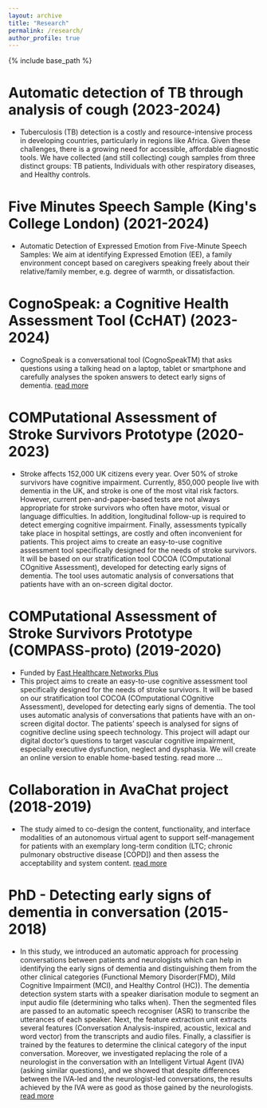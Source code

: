 ```yaml
---
layout: archive
title: "Research"
permalink: /research/
author_profile: true
---
```


{% include base_path %}
# Automatic detection of TB through analysis of cough (2023-2024)
* Tuberculosis (TB) detection is a costly and resource-intensive process in developing countries, particularly in regions like Africa. Given these challenges, there is a growing need for accessible, affordable diagnostic tools. We have collected (and still collecting) cough samples from three distinct groups: TB patients, Individuals with other respiratory diseases, and Healthy controls.

# Five Minutes Speech Sample (King's College London) (2021-2024)
* Automatic Detection of Expressed Emotion from Five-Minute Speech Samples: We aim at identifying Expressed Emotion (EE), a family environment concept based on caregivers speaking freely about their relative/family member, e.g. degree of warmth, or dissatisfaction.

# CognoSpeak: a Cognitive Health Assessment Tool (CcHAT) (2023-2024)
* CognoSpeak is a conversational tool (CognoSpeakTM) that asks questions using a talking head on a laptop, tablet or smartphone and carefully analyses the spoken answers to detect early signs of dementia. [read more](https://cognospeak.co.uk)

# COMPutational Assessment of Stroke Survivors Prototype (2020-2023) 
* Stroke affects 152,000 UK citizens every year. Over 50% of stroke survivors have cognitive impairment. Currently, 850,000 people live with dementia in the UK, and stroke is one of the most vital risk factors. However, current pen-and-paper-based tests are not always appropriate for stroke survivors who often have motor, visual or language difficulties. In addition, longitudinal follow-up is required to detect emerging cognitive impairment. Finally, assessments typically take place in hospital settings, are costly and often inconvenient for patients. This project aims to create an easy-to-use cognitive assessment tool specifically designed for the needs of stroke survivors. It will be based on our stratification tool COCOA (COmputational COgnitive Assessment), developed for detecting early signs of dementia. The tool uses automatic analysis of conversations that patients have with an on-screen digital doctor.

# COMPutational Assessment of Stroke Survivors Prototype (COMPASS-proto) (2019-2020)  
* Funded by [Fast Healthcare Networks Plus ](http://www.fast-healthcare.org.uk/compass-proto)
* This project aims to create an easy-to-use cognitive assessment tool specifically designed for the needs of stroke survivors. It will be based on our stratification tool COCOA (COmputational COgnitive Assessment), developed for detecting early signs of dementia. The tool uses automatic analysis of conversations that patients have with an on-screen digital doctor. The patients’ speech is analysed for signs of cognitive decline using speech technology. This project will adapt our digital doctor’s questions to target vascular cognitive impairment, especially executive dysfunction, neglect and dysphasia. We will create an online version to enable home-based testing. read more ...

# Collaboration in AvaChat project (2018-2019)
* The study aimed to co-design the content, functionality, and interface modalities of an autonomous virtual agent to support self-management for patients with an exemplary long-term condition (LTC; chronic pulmonary obstructive disease [COPD]) and then assess the acceptability and system content. [read more](https://www.jmir.org/2019/5/e12996)

# PhD - Detecting early signs of dementia in conversation (2015-2018)
* In this study, we introduced an automatic approach for processing conversations between patients and neurologists which can help in identifying the early signs of dementia and distinguishing them from the other clinical categories (Functional Memory Disorder(FMD), Mild Cognitive Impairment (MCI), and Healthy Control (HC)). The dementia detection system starts with a speaker diarisation module to segment an input audio file (determining who talks when). Then the segmented files are passed to an automatic speech recogniser (ASR) to transcribe the utterances of each speaker. Next, the feature extraction unit extracts several features (Conversation Analysis-inspired, acoustic, lexical and word vector) from the transcripts and audio files. Finally, a classifier is trained by the features to determine the clinical category of the input conversation. Moreover, we investigated replacing the role of a neurologist in the conversation with an Intelligent Virtual Agent (IVA) (asking similar questions), and we showed that despite differences between the IVA-led and the neurologist-led conversations, the results achieved by the IVA were as good as those gained by the neurologists. [read more](https://etheses.whiterose.ac.uk/23607/1/PhD_Thesis_Final.pdf)